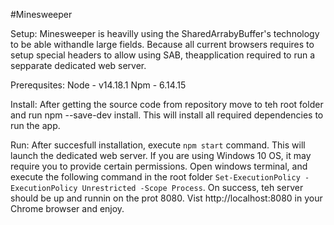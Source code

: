 #Minesweeper

Setup:
Minesweeper is heavilly using the SharedArrabyBuffer's technology to be able withandle large fields. Because all current browsers requires to setup special headers to allow using SAB, theapplication required to run a sepparate dedicated web server.

Prerequsites:
Node - v14.18.1
Npm - 6.14.15

Install:
After getting the source code from repository move to teh root folder and run npm --save-dev install. This will install all required dependencies to run the app.

Run:
After succesfull installation, execute `npm start` command. This will launch the dedicated web server.
If you are using Windows 10 OS, it may require you to provide certain permissions. Open windows terminal, and execute the following command in the root folder `Set-ExecutionPolicy -ExecutionPolicy Unrestricted -Scope Process`. On success, teh server should be up and runnin on the prot 8080. Vist http://localhost:8080 in your Chrome browser and enjoy. 